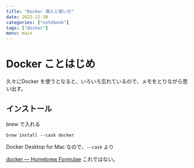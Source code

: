 ```yaml
---
title: "Docker 導入と使い方"
date: 2022-12-30
categories: ["notebook"]
tags: ["docker"]
menu: main
---
```


# Docker ことはじめ

久々にDocker を使うとなると、いろいろ忘れているので、メモをとりながら思い出す。

## インストール

brew で入れる

```terminal
brew install --cask docker
```

Docker Desktop for Mac なので、`--cask` より

[docker — Homebrew Formulae](https://formulae.brew.sh/formula/docker#default) これではない。
